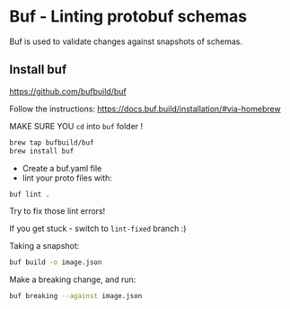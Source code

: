 # Buf - Linting protobuf schemas

Buf is used to validate changes against snapshots of schemas.

## Install buf
https://github.com/bufbuild/buf

Follow the instructions:
https://docs.buf.build/installation/#via-homebrew

MAKE SURE YOU `cd` into `buf` folder !


```sh
brew tap bufbuild/buf
brew install buf
```

* Create a buf.yaml file
* lint your proto files with:
```sh
buf lint .
```
Try to fix those lint errors!

If you get stuck - switch to `lint-fixed` branch :)


Taking a snapshot:

```sh
buf build -o image.json
```

Make a breaking change, and run:
```sh
buf breaking --against image.json
```
